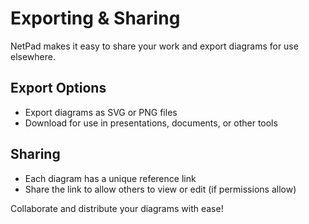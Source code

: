 # Exporting & Sharing

NetPad makes it easy to share your work and export diagrams for use elsewhere.

## Export Options
- Export diagrams as SVG or PNG files
- Download for use in presentations, documents, or other tools

## Sharing
- Each diagram has a unique reference link
- Share the link to allow others to view or edit (if permissions allow)

Collaborate and distribute your diagrams with ease! 